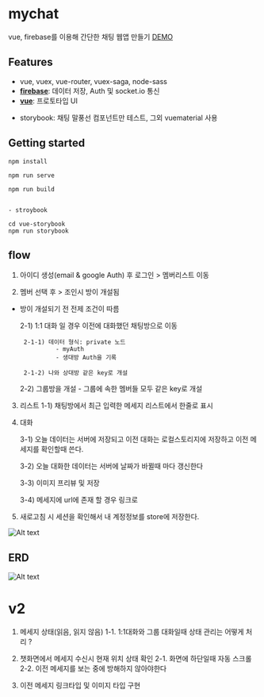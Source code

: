 # mychat
vue, firebase를 이용해 간단한 채팅 웹앱 만들기
[DEMO](http://gnscjfdl.cafe24.com/chat)


## Features
- vue, vuex, vue-router, vuex-saga, node-sass
- [**firebase**](#documentation): 데이터 저장, Auth 및 socket.io 통신
- [**vue**](https://vuematerial.io/getting-started/): 프로토타입 UI
* storybook: 채팅 말풍선 컴포넌트만 테스트, 그외 vuematerial 사용


## Getting started
```
npm install

npm run serve

npm run build


- stroybook

cd vue-storybook
npm run storybook
```

## flow

1) 아이디 생성(email & google Auth) 후 로그인 > 멤버리스트 이동

2) 멤버 선택 후 > 조인시 방이 개설됨
- 방이 개설되기 전 전제 조건이 따름
    
    2-1) 1:1 대화 일 경우 이전에 대화했던 채팅방으로 이동
       
       2-1-1) 데이터 형식: private 노드
                - myAuth
                - 생대방 Auth을 기록
                
       2-1-2) 나와 상대방 같은 key로 개설

    2-2) 그룹방을 개설
        - 그룹에 속한 멤버들 모두 같은 key로 개설 

3) 리스트
    1-1) 채팅방에서 최근 입력한 메세지 리스트에서 한줄로 표시


4) 대화     
    
    3-1) 오늘 데이터는 서버에 저장되고 이전 대화는 로컬스토리지에 저장하고 이전 메세지를 확인할때 쓴다.
    
    3-2) 오늘 대화한 데이터는 서버에 날짜가 바뀔때 마다 갱신한다
    
    3-3) 이미지 프리뷰 및 저장
    
    3-4) 메세지에 url에 존재 할 경우 링크로 



0) 새로고침 시 세션을 확인해서 내 계정정보를 store에 저장한다.

![Alt text](http://gnscjfdl.cafe24.com/chat/flow.jpg)



## ERD


![Alt text](http://gnscjfdl.cafe24.com/chat/erd.jpg)


# v2
1. 메세지 상태(읽음, 읽지 않음)
    1-1. 1:1대화와 그룹 대화일때 상태 관리는 어떻게 처리 ?


2. 챗화면에서 메세지 수신시 현재 위치 상태 확인
    2-1. 화면에 하단일때 자동 스크롤
    2-2. 이전 메세지를 보는 중에 방해하지 않아야한다

3. 이전 메세지 링크타입 및 이미지 타입 구현
